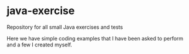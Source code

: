 # java-exercise
Repository for all small Java exercises and tests

Here we have simple coding examples that I have been asked to perform
and a few I created myself.

